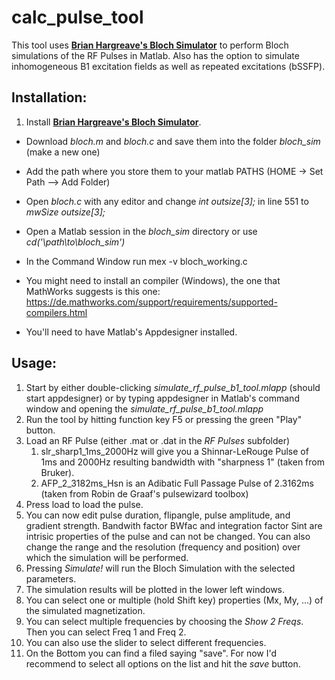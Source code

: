 # calc_pulse_tool
This tool uses  **[Brian Hargreave's Bloch Simulator](http://mrsrl.stanford.edu/~brian/blochsim/)** to perform Bloch simulations of the RF Pulses in Matlab. Also has the option to simulate inhomogeneous B1 excitation fields as well as repeated excitations (bSSFP).

## Installation:
1. Install **[Brian Hargreave's Bloch Simulator](http://mrsrl.stanford.edu/~brian/blochsim/)**.
- Download *bloch.m* and *bloch.c* and save them into the folder *bloch_sim* (make a new one)
- Add the path where you store them to your matlab PATHS (HOME -> Set Path --> Add Folder)
- Open *bloch.c* with any editor and change *int outsize[3];* in line 551 to *mwSize outsize[3];*
- Open a Matlab session in the *bloch_sim* directory or use *cd('\path\to\bloch_sim\')*
- In the Command Window run
    mex -v bloch_working.c

- You might need to install an compiler (Windows), the one that MathWorks suggests is this one: https://de.mathworks.com/support/requirements/supported-compilers.html
- You'll need to have Matlab's Appdesigner installed.

## Usage:
1. Start by either double-clicking _simulate_rf_pulse_b1_tool.mlapp_ (should start appdesigner) or by typing appdesigner in Matlab's command window and opening the _simulate_rf_pulse_b1_tool.mlapp_
2. Run the tool by hitting function key F5 or pressing the green "Play" button.
3. Load an RF Pulse (either .mat or .dat in the _RF Pulses_ subfolder)
    1. slr_sharp1_1ms_2000Hz will give you a Shinnar-LeRouge Pulse of 1ms and 2000Hz resulting bandwidth with "sharpness 1" (taken from Bruker).
    2. AFP_2_3182ms_Hsn is an Adibatic Full Passage Pulse of 2.3162ms (taken from Robin de Graaf's pulsewizard toolbox)
4. Press load to load the pulse.
5. You can now edit pulse duration, flipangle, pulse amplitude, and gradient strength. Bandwith factor BWfac and integration factor Sint are intrisic properties of the pulse and can not be changed.
You can also change the range and the resolution (frequency and position) over which the simulation will be performed. 
6. Pressing *Simulate!* will run the Bloch Simulation with the selected parameters.
7. The simulation results will be plotted in the lower left windows.
1. You can select one or multiple (hold Shift key) properties (Mx, My, ...) of the simulated magnetization.
2. You can select multiple frequencies by choosing the *Show 2 Freqs*. Then you can select Freq 1 and Freq 2.
3. You can also use the slider to select different frequencies.
8. On the Bottom you can find a filed saying "save". For now I'd recommend to select all options on the list and hit the _save_ button.



